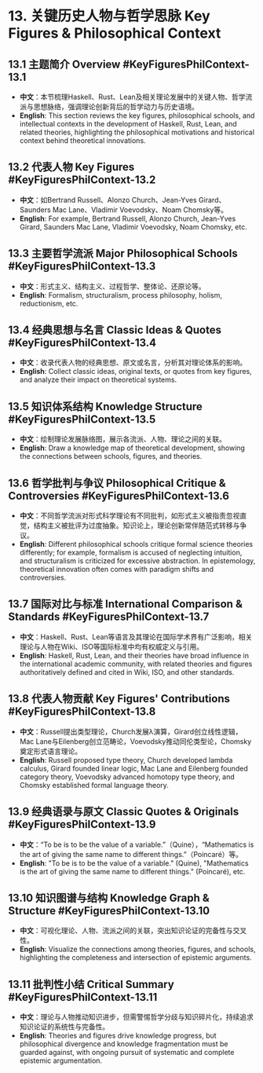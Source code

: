 # 13. 关键历史人物与哲学思脉 Key Figures & Philosophical Context

## 13.1 主题简介 Overview #KeyFiguresPhilContext-13.1

- **中文**：本节梳理Haskell、Rust、Lean及相关理论发展中的关键人物、哲学流派与思想脉络，强调理论创新背后的哲学动力与历史语境。
- **English**: This section reviews the key figures, philosophical schools, and intellectual contexts in the development of Haskell, Rust, Lean, and related theories, highlighting the philosophical motivations and historical context behind theoretical innovations.

## 13.2 代表人物 Key Figures #KeyFiguresPhilContext-13.2

- **中文**：如Bertrand Russell、Alonzo Church、Jean-Yves Girard、Saunders Mac Lane、Vladimir Voevodsky、Noam Chomsky等。
- **English**: For example, Bertrand Russell, Alonzo Church, Jean-Yves Girard, Saunders Mac Lane, Vladimir Voevodsky, Noam Chomsky, etc.

## 13.3 主要哲学流派 Major Philosophical Schools #KeyFiguresPhilContext-13.3

- **中文**：形式主义、结构主义、过程哲学、整体论、还原论等。
- **English**: Formalism, structuralism, process philosophy, holism, reductionism, etc.

## 13.4 经典思想与名言 Classic Ideas & Quotes #KeyFiguresPhilContext-13.4

- **中文**：收录代表人物的经典思想、原文或名言，分析其对理论体系的影响。
- **English**: Collect classic ideas, original texts, or quotes from key figures, and analyze their impact on theoretical systems.

## 13.5 知识体系结构 Knowledge Structure #KeyFiguresPhilContext-13.5

- **中文**：绘制理论发展脉络图，展示各流派、人物、理论之间的关联。
- **English**: Draw a knowledge map of theoretical development, showing the connections between schools, figures, and theories.

## 13.6 哲学批判与争议 Philosophical Critique & Controversies #KeyFiguresPhilContext-13.6

- **中文**：不同哲学流派对形式科学理论有不同批判，如形式主义被指责忽视直觉，结构主义被批评为过度抽象。知识论上，理论创新常伴随范式转移与争议。
- **English**: Different philosophical schools critique formal science theories differently; for example, formalism is accused of neglecting intuition, and structuralism is criticized for excessive abstraction. In epistemology, theoretical innovation often comes with paradigm shifts and controversies.

## 13.7 国际对比与标准 International Comparison & Standards #KeyFiguresPhilContext-13.7

- **中文**：Haskell、Rust、Lean等语言及其理论在国际学术界有广泛影响，相关理论与人物在Wiki、ISO等国际标准中均有权威定义与引用。
- **English**: Haskell, Rust, Lean, and their theories have broad influence in the international academic community, with related theories and figures authoritatively defined and cited in Wiki, ISO, and other standards.

## 13.8 代表人物贡献 Key Figures' Contributions #KeyFiguresPhilContext-13.8

- **中文**：Russell提出类型理论，Church发展λ演算，Girard创立线性逻辑，Mac Lane与Eilenberg创立范畴论，Voevodsky推动同伦类型论，Chomsky奠定形式语言理论。
- **English**: Russell proposed type theory, Church developed lambda calculus, Girard founded linear logic, Mac Lane and Eilenberg founded category theory, Voevodsky advanced homotopy type theory, and Chomsky established formal language theory.

## 13.9 经典语录与原文 Classic Quotes & Originals #KeyFiguresPhilContext-13.9

- **中文**：“To be is to be the value of a variable.”（Quine），“Mathematics is the art of giving the same name to different things.”（Poincaré）等。
- **English**: "To be is to be the value of a variable." (Quine), "Mathematics is the art of giving the same name to different things." (Poincaré), etc.

## 13.10 知识图谱与结构 Knowledge Graph & Structure #KeyFiguresPhilContext-13.10

- **中文**：可视化理论、人物、流派之间的关联，突出知识论证的完备性与交叉性。
- **English**: Visualize the connections among theories, figures, and schools, highlighting the completeness and intersection of epistemic arguments.

## 13.11 批判性小结 Critical Summary #KeyFiguresPhilContext-13.11

- **中文**：理论与人物推动知识进步，但需警惕哲学分歧与知识碎片化，持续追求知识论证的系统性与完备性。
- **English**: Theories and figures drive knowledge progress, but philosophical divergence and knowledge fragmentation must be guarded against, with ongoing pursuit of systematic and complete epistemic argumentation.
